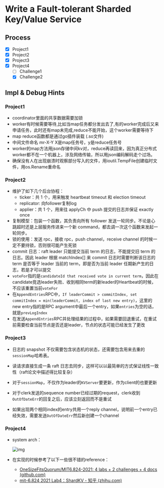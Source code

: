 # Write a Fault-tolerant Sharded Key/Value Service

## Process

- [x] Project1
- [x] Project2
- [x] Project3
- [x] Project4
  - [ ] Challenge1
  - [x] Challenge2

## Impl & Debug Hints

### Project1

- coordinator里面的共享数据需要加锁
- worker有时候需要等待,比如当map任务都分发出去了,有的worker完成后又来申请任务，此时还有map未完成,reduce不能开始，这个worker需要等待下
- map reduce函数都是通过go插件装载 (.so文件)
- 中间文件命名 mr-X-Y X是map任务号，y是reduce任务号  
- worker的map方法用json存储中间kv对，reduce再读回来，因为真正分布式worker都不在一个机器上，涉及网络传输，所以用json编码解码走个过场。
- 确保没有人在出现崩溃时观察部分写入的文件，用ioutil.TempFile创建临时文件，用os.Rename重命名

### Project2

- 维护了如下几个后台协程：
	- ticker：共 1 个，用来触发 heartbeat timeout 和 election timeout
	- replicator: 向follower复制log
	- applier：共 1 个，用来往 applyCh 中 push 提交的日志并保证 exactly once
- 复制模型：包装一个函数，其负责向所有 follower 发送一轮同步。不论是心跳超时还是上层服务传进来一个新 command，都去调一次这个函数来发起一轮同步。
- 锁的使用：发送 rpc，接收 rpc，push channel，receive channel 的时候一定不要持锁，否则很可能产生死锁
- commit 日志：raft leader 只能提交当前 term 的日志，不能提交旧 term 的日志。因此 leader 根据 matchIndex[] 来 commit 日志时需要判断该日志的 term 是否等于 leader 当前的 term，即是否为当前 leader 任期新产生的日志，若是才可以提交
- `voteFor`指的是`candidateId that received vote in current term`，因此在candidate竞选leader失败、收到相同term的新leader的Heartbeat的时候，不应该重置当前`voteFor`
- 在`AppendEntries`RPC中，`If leaderCommit > commitIndex, set commitIndex = min(leaderCommit, index of last new entry)`，这里的new entry指的是RPC argument中最后一个entry，如果`entries`为空的话，就是`prevLogIndex`
- 在发送`AppendEntries`RPC并处理结果的过程中，如果需要回退重试，在重试前需要检查当前节点是否还是leader，节点的状态可能已经发生了更改

### Project3

- 日志的 snapshot 不仅需要包含状态机的状态，还需要包含用来去重的 `sessionMap`哈希表。
- 读请求直接生成一条 raft 日志去同步，这样可以以最简单的方式保证线性一致性（raft论文中描述得比较复杂）

- 对于`sessionMap`，不仅作为leader的`KVServer`要更新，作为client的也要更新
- 对于clerk发送的sequence number已经过期的request，clerk收到`OutOfDateErr`的回复之后，应该立刻返回而不是重试
- 如果出现两个相同index的entry共用一个reply channel，说明前一个entry已经失效，需要发送`OutOfDateErr`然后新创建一个channel

### Project4

- system arch：

  ![img](https://gitee.com/zhaohaoru/pic-bed/raw/master/assets/v2-94638b6f44e64804e921354b1965d528_r.jpg)

- 在实现的时候参考了以下一些很不错的reference：
  - [OneSizeFitsQuorum/MIT6.824-2021: 4 labs + 2 challenges + 4 docs (github.com)](https://github.com/OneSizeFitsQuorum/MIT6.824-2021)
  - [mit-6.824 2021 Lab4：ShardKV - 知乎 (zhihu.com)](https://zhuanlan.zhihu.com/p/464097239)